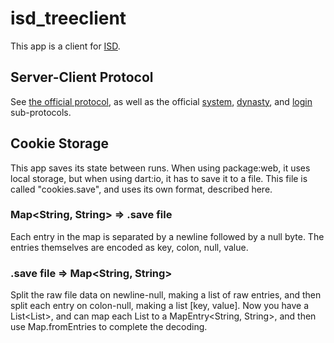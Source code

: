 # isd_treeclient
This app is a client for [ISD](https://interstellar-dynasties.space).
## Server-Client Protocol
See [the official protocol](https://software.hixie.ch/fun/isd/test-2024/servers/src/README.md), as well as the official [system](https://software.hixie.ch/fun/isd/test-2024/servers/src/systems-server/README.md), [dynasty](https://software.hixie.ch/fun/isd/test-2024/servers/src/dynasties-server/README.md), and [login](https://software.hixie.ch/fun/isd/test-2024/servers/src/login-server/README.md) sub-protocols.
## Cookie Storage
This app saves its state between runs. When using package:web, it uses local storage, but when using dart:io, it has to save it to a file. This file is called "cookies.save", and uses its own format, described here.

### Map<String, String> => .save file
Each entry in the map is separated by a newline followed by a null byte. The entries themselves are encoded as key, colon, null, value.
### .save file => Map<String, String>
Split the raw file data on newline-null, making a list of raw entries, and then split each entry on colon-null, making a list [key, value]. Now you have a List<List<String>>, and can map each List<String> to a MapEntry<String, String>, and then use Map.fromEntries to complete the decoding.